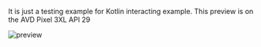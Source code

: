 It is just a testing example for Kotlin interacting example.
This preview is on the AVD Pixel 3XL API 29

![preview](https://user-images.githubusercontent.com/9031339/116685559-23504480-a9e5-11eb-8f73-73432c477bef.png)
